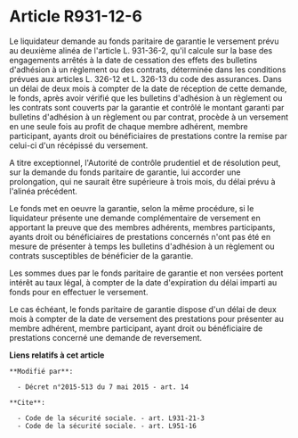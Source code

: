 # Article R931-12-6

Le liquidateur demande au fonds paritaire de garantie le versement prévu au deuxième alinéa de  l'article  L. 931-36-2, qu'il
calcule sur la base des engagements arrêtés à la date de cessation des effets des bulletins d'adhésion à un règlement ou des
contrats, déterminée dans les conditions prévues aux articles L. 326-12 et L. 326-13 du  code des assurances. Dans un délai
de deux mois à compter de la date de réception de cette demande, le fonds, après avoir vérifié que les bulletins d'adhésion à
un règlement ou les contrats sont couverts par la garantie et contrôlé le montant garanti par bulletins d'adhésion à un
règlement ou par contrat, procède à un versement en une seule fois au profit de chaque membre adhérent, membre participant,
ayants droit ou bénéficiaires de prestations contre la remise par celui-ci d'un récépissé du versement. 

A titre exceptionnel, l'Autorité de contrôle prudentiel et de résolution peut, sur la demande du fonds paritaire de garantie,
lui accorder une prolongation, qui ne saurait être supérieure à trois mois, du délai prévu à l'alinéa précédent. 

Le fonds met en oeuvre la garantie, selon la même procédure, si le liquidateur présente une demande complémentaire de
versement en apportant la preuve que des membres adhérents, membres participants, ayants droit ou bénéficiaires de
prestations concernés n'ont pas été en mesure de présenter à temps les bulletins d'adhésion à un règlement ou contrats
susceptibles de bénéficier de la garantie. 

Les sommes dues par le fonds paritaire de garantie et non versées portent intérêt au taux légal, à compter de la date
d'expiration du délai imparti au fonds pour en effectuer le versement. 

Le cas échéant, le fonds paritaire de garantie dispose d'un délai de deux mois à compter de la date de versement des
prestations pour présenter au membre adhérent, membre participant, ayant droit ou bénéficiaire de prestations concerné une
demande de reversement.

**Liens relatifs à cet article**

	**Modifié par**:

	  - Décret n°2015-513 du 7 mai 2015 - art. 14

	**Cite**:

	  - Code de la sécurité sociale. - art. L931-21-3
	  - Code de la sécurité sociale. - art. L951-16
